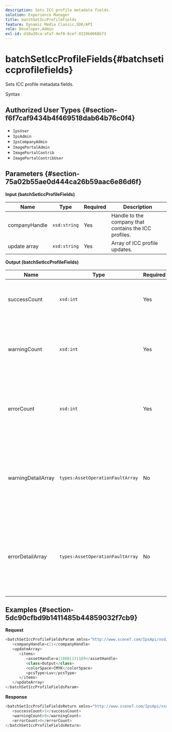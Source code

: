 ```yaml
---
description: Sets ICC profile metadata fields.
solution: Experience Manager
title: batchSetIccProfileFields
feature: Dynamic Media Classic,SDK/API
role: Developer,Admin
exl-id: d10a30ca-afa7-4ef0-8cef-0329b0068bf3
---
```

# batchSetIccProfileFields{#batchseticcprofilefields}

Sets ICC profile metadata fields.

 Syntax 

## Authorized User Types {#section-f6f7caf9434b4f469518dab64b76c0f4}

* `IpsUser` 
* `IpsAdmin` 
* `IpsCompanyAdmin` 
* `ImagePortalAdmin` 
* `ImagePortalContrib` 
* `ImagePortalContribUser`

## Parameters {#section-75a02b55ae0d444ca26b59aac6e86d6f}

**Input (batchSetIccProfileFields)** 

|  Name  | Type  | Required  | Description  |
|---|---|---|---|
|  companyHandle  | `xsd:string`  | Yes  | Handle to the company that contains the ICC profiles.  |
|  update array  | `xsd:string`  | Yes  | Array of ICC profile updates.  |

**Output (batchSetIccProfileFields)** 

|  Name  | Type  | Required  | Description  |
|---|---|---|---|
|  successCount  | `xsd:int`  | Yes  | The number of successfully set ICC profile fields.  |
|  warningCount  | `xsd:int`  | Yes  | The number of warnings generated when the operation attempted to set the ICC profile fields.  |
|  errorCount  | `xsd:int`  | Yes  | The number of errors generated when the operation attempted to set the ICC profile fields.  |
|  warningDetailArray  | `types:AssetOperationFaultArray`  | No  | The array of details associated with the assets that generated warnings when the operation attempted to apply the updates.  |
|  errorDetailArray  | `types:AssetOperationFaultArray`  | No  | The array of details associated with the assets that generated errors when the operation attempted to apply the updates.  |

## Examples {#section-5dc90cfbd9b1411485b44859032f7cb9}

**Request** 

```java
<batchSetIccProfileFieldsParam xmlns="http://www.scene7.com/IpsApi/xsd/2009-07-31">
   <companyHandle>c|1</companyHandle>
   <updateArray>
      <items>
         <assetHandle>a|1808|13|169</assetHandle>
         <class>Output</class>
         <colorSpace>CMYK</colorSpace>
         <pcsType>Luv</pcsType>
      </items>
   </updateArray>
</batchSetIccProfileFieldsParam>
```

**Response** 

```java
<batchSetIccProfileFieldsReturn xmlns="http://www.scene7.com/IpsApi/xsd/2009-07-31">
   <successCount>1</successCount>
   <warningCount>0</warningCount>
   <errorCount>0</errorCount>
</batchSetIccProfileFieldsReturn>
```
